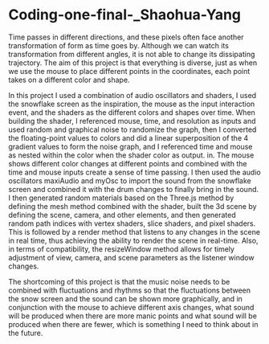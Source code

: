 # Coding-one-final-_Shaohua-Yang
Time passes in different directions, and these pixels often face another transformation of form as time goes by. Although we can watch its transformation from different angles, it is not able to change its dissipating trajectory. The aim of this project is that everything is diverse, just as when we use the mouse to place different points in the coordinates, each point takes on a different color and shape.

In this project I used a combination of audio oscillators and shaders, I used the snowflake screen as the inspiration, the mouse as the input interaction event, and the shaders as the different colors and shapes over time. When building the shader, I referenced mouse, time, and resolution as inputs and used random and graphical noise to randomize the graph, then I converted the floating-point values to colors and did a linear superposition of the 4 gradient values to form the noise graph, and I referenced time and mouse as nested within the color when the shader color as output. in. The mouse shows different color changes at different points and combined with the time and mouse inputs create a sense of time passing. I then used the audio oscillators maxiAudio and myOsc to import the sound from the snowflake screen and combined it with the drum changes to finally bring in the sound. I then generated random materials based on the Three.js method by defining the mesh method combined with the shader, built the 3d scene by defining the scene, camera, and other elements, and then generated random path indices with vertex shaders, slice shaders, and pixel shaders. This is followed by a render method that listens to any changes in the scene in real time, thus achieving the ability to render the scene in real-time. Also, in terms of compatibility, the resizeWindow method allows for timely adjustment of view, camera, and scene parameters as the listener window changes.

The shortcoming of this project is that the music noise needs to be combined with fluctuations and rhythms so that the fluctuations between the snow screen and the sound can be shown more graphically, and in conjunction with the mouse to achieve different axis changes, what sound will be produced when there are more manic points and what sound will be produced when there are fewer, which is something I need to think about in the future.
